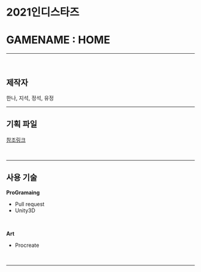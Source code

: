 # 2021인디스타즈
# GAMENAME : HOME
<hr/>
<br>
<h2>제작자</h2>
한나, 지석, 정석, 유정

<br>
<hr/>
<h2>기획 파일</h2>

[참조링크](https://docs.google.com/document/d/1qqpC41e53HDbln4_Pjy6nUqmjzcAIr2tqYAUNC80j-I/edit, "google word로")

<br>
<hr/>

<h2>사용 기술</h2>

**ProGramaing**
* Pull request
* Unity3D
<br>

**Art**
* Procreate

<br>
<hr/>
